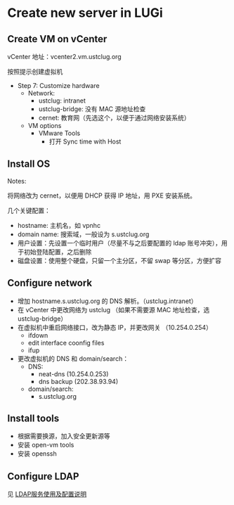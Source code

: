 # Create new server in LUGi

## Create VM on vCenter

vCenter 地址：vcenter2.vm.ustclug.org

按照提示创建虚拟机

- Step 7: Customize hardware 
  - Network:
    - ustclug: intranet
    - ustclug-bridge: 没有 MAC 源地址检查
    - cernet: 教育网（先选这个，以便于通过网络安装系统）
  - VM options
    - VMware Tools
      - 打开 Sync time with Host

## Install OS

Notes:

将网络改为 cernet，以便用 DHCP 获得 IP 地址，用 PXE 安装系统。

几个关键配置：

- hostname: 主机名，如 vpnhc
- domain name: 搜索域，一般设为 s.ustclug.org
- 用户设置：先设置一个临时用户（尽量不与之后要配置的 ldap 账号冲突），用于初始登陆配置，之后删除
- 磁盘设置：使用整个硬盘，只留一个主分区，不留 swap 等分区，方便扩容

## Configure network

- 增加 hostname.s.ustclug.org 的 DNS 解析。（ustclug.intranet）
- 在 vCenter 中更改网络为 ustclug （如果不需要源 MAC 地址检查，选 ustclug-bridge）
- 在虚拟机中重启网络接口，改为静态 IP，并更改网关 （10.254.0.254）
  - ifdown
  - edit interface coonfig files
  - ifup
- 更改虚拟机的 DNS 和 domain/search：
  - DNS: 
    - neat-dns (10.254.0.253)
    - dns backup (202.38.93.94)
  - domain/search: 
    - s.ustclug.org

## Install tools

- 根据需要换源，加入安全更新源等
- 安装 open-vm tools
- 安装 openssh

## Configure LDAP

见 [LDAP服务使用及配置说明](../../infrastructure/sua.md)


